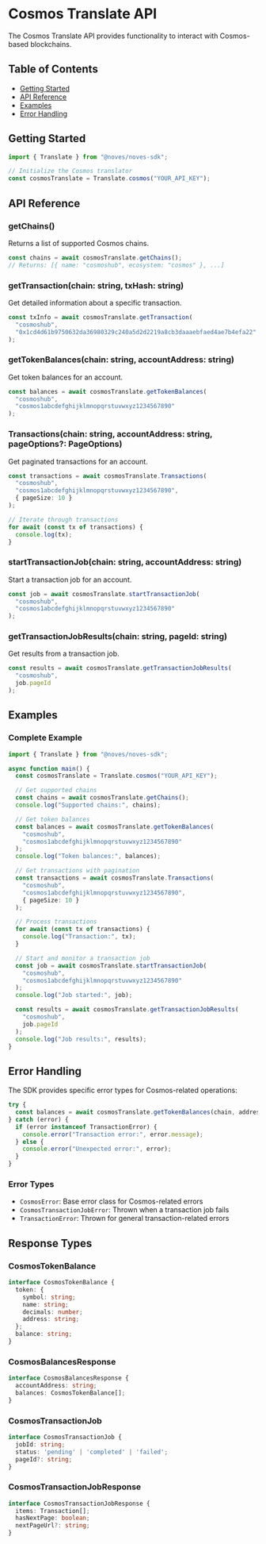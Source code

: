 # Cosmos Translate API

The Cosmos Translate API provides functionality to interact with Cosmos-based blockchains.

## Table of Contents
- [Getting Started](#getting-started)
- [API Reference](#api-reference)
- [Examples](#examples)
- [Error Handling](#error-handling)

## Getting Started

```typescript
import { Translate } from "@noves/noves-sdk";

// Initialize the Cosmos translator
const cosmosTranslate = Translate.cosmos("YOUR_API_KEY");
```

## API Reference

### getChains()
Returns a list of supported Cosmos chains.

```typescript
const chains = await cosmosTranslate.getChains();
// Returns: [{ name: "cosmoshub", ecosystem: "cosmos" }, ...]
```

### getTransaction(chain: string, txHash: string)
Get detailed information about a specific transaction.

```typescript
const txInfo = await cosmosTranslate.getTransaction(
  "cosmoshub",
  "0x1cd4d61b9750632da36980329c240a5d2d2219a8cb3daaaebfaed4ae7b4efa22"
);
```

### getTokenBalances(chain: string, accountAddress: string)
Get token balances for an account.

```typescript
const balances = await cosmosTranslate.getTokenBalances(
  "cosmoshub",
  "cosmos1abcdefghijklmnopqrstuvwxyz1234567890"
);
```

### Transactions(chain: string, accountAddress: string, pageOptions?: PageOptions)
Get paginated transactions for an account.

```typescript
const transactions = await cosmosTranslate.Transactions(
  "cosmoshub",
  "cosmos1abcdefghijklmnopqrstuvwxyz1234567890",
  { pageSize: 10 }
);

// Iterate through transactions
for await (const tx of transactions) {
  console.log(tx);
}
```

### startTransactionJob(chain: string, accountAddress: string)
Start a transaction job for an account.

```typescript
const job = await cosmosTranslate.startTransactionJob(
  "cosmoshub",
  "cosmos1abcdefghijklmnopqrstuvwxyz1234567890"
);
```

### getTransactionJobResults(chain: string, pageId: string)
Get results from a transaction job.

```typescript
const results = await cosmosTranslate.getTransactionJobResults(
  "cosmoshub",
  job.pageId
);
```

## Examples

### Complete Example
```typescript
import { Translate } from "@noves/noves-sdk";

async function main() {
  const cosmosTranslate = Translate.cosmos("YOUR_API_KEY");

  // Get supported chains
  const chains = await cosmosTranslate.getChains();
  console.log("Supported chains:", chains);

  // Get token balances
  const balances = await cosmosTranslate.getTokenBalances(
    "cosmoshub",
    "cosmos1abcdefghijklmnopqrstuvwxyz1234567890"
  );
  console.log("Token balances:", balances);

  // Get transactions with pagination
  const transactions = await cosmosTranslate.Transactions(
    "cosmoshub",
    "cosmos1abcdefghijklmnopqrstuvwxyz1234567890",
    { pageSize: 10 }
  );

  // Process transactions
  for await (const tx of transactions) {
    console.log("Transaction:", tx);
  }

  // Start and monitor a transaction job
  const job = await cosmosTranslate.startTransactionJob(
    "cosmoshub",
    "cosmos1abcdefghijklmnopqrstuvwxyz1234567890"
  );
  console.log("Job started:", job);

  const results = await cosmosTranslate.getTransactionJobResults(
    "cosmoshub",
    job.pageId
  );
  console.log("Job results:", results);
}
```

## Error Handling

The SDK provides specific error types for Cosmos-related operations:

```typescript
try {
  const balances = await cosmosTranslate.getTokenBalances(chain, address);
} catch (error) {
  if (error instanceof TransactionError) {
    console.error("Transaction error:", error.message);
  } else {
    console.error("Unexpected error:", error);
  }
}
```

### Error Types
- `CosmosError`: Base error class for Cosmos-related errors
- `CosmosTransactionJobError`: Thrown when a transaction job fails
- `TransactionError`: Thrown for general transaction-related errors

## Response Types

### CosmosTokenBalance
```typescript
interface CosmosTokenBalance {
  token: {
    symbol: string;
    name: string;
    decimals: number;
    address: string;
  };
  balance: string;
}
```

### CosmosBalancesResponse
```typescript
interface CosmosBalancesResponse {
  accountAddress: string;
  balances: CosmosTokenBalance[];
}
```

### CosmosTransactionJob
```typescript
interface CosmosTransactionJob {
  jobId: string;
  status: 'pending' | 'completed' | 'failed';
  pageId?: string;
}
```

### CosmosTransactionJobResponse
```typescript
interface CosmosTransactionJobResponse {
  items: Transaction[];
  hasNextPage: boolean;
  nextPageUrl?: string;
}
``` 